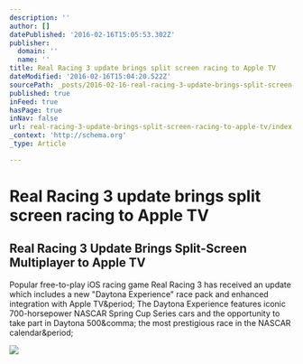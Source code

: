```yaml
---
description: ''
author: []
datePublished: '2016-02-16T15:05:53.302Z'
publisher:
  domain: ''
  name: ''
title: Real Racing 3 update brings split screen racing to Apple TV
dateModified: '2016-02-16T15:04:20.522Z'
sourcePath: _posts/2016-02-16-real-racing-3-update-brings-split-screen-racing-to-apple-tv.md
published: true
inFeed: true
hasPage: true
inNav: false
url: real-racing-3-update-brings-split-screen-racing-to-apple-tv/index.html
_context: 'http://schema.org'
_type: Article

---
```

# Real Racing 3 update brings split screen racing to Apple TV

<article style=""><h1>Real Racing 3 Update Brings Split-Screen Multiplayer to Apple TV</h1><p>Popular free-to-play iOS racing game Real Racing 3 has received an update which includes a new "Daytona Experience" race pack and enhanced integration with Apple TV&amp;period; The Daytona Experience features iconic 700-horsepower NASCAR Spring Cup Series cars and the opportunity to take part in Daytona 500&amp;comma; the most prestigious race in the NASCAR calendar&amp;period;</p><img src="http://img.youtube.com/vi/QZET0b8wYVg/0.jpg?retina" /></article>